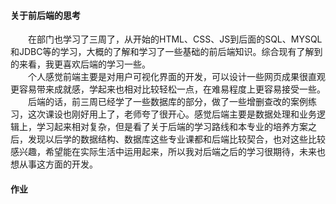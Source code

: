 #### 关于前后端的思考
&emsp;&emsp;在部门也学习了三周了，从开始的HTML、CSS、JS到后面的SQL、MYSQL和JDBC等的学习，大概的了解和学习了一些基础的前后端知识。综合现有了解到的来看，我更喜欢后端的学习一些。<br>
&emsp;&emsp;个人感觉前端主要是对用户可视化界面的开发，可以设计一些网页成果很直观更容易带来成就感，学起来也相对比较轻松一点，在难易程度上更容易接受一些。<br>
&emsp;&emsp;后端的话，前三周已经学了一些数据库的部分，做了一些增删查改的案例练习，这次课设也刚好用上了，老师夸了很开心。感觉后端主要是数据处理和业务逻辑上，学习起来相对复杂，但是看了关于后端的学习路线和本专业的培养方案之后，发现以后学的数据结构、数据库这些专业课都和后端比较契合，也对这些比较感兴趣，希望能在实际生活中运用起来，所以我对后端之后的学习很期待，未来也想从事这方面的开发。<br>

#### 作业